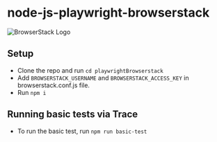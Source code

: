 # node-js-playwright-browserstack

![BrowserStack Logo](https://d98b8t1nnulk5.cloudfront.net/production/images/layout/logo-header.png?1469004780)

## Setup

* Clone the repo and run `cd playwrightBrowserstack`
* Add `BROWSERSTACK_USERNAME` and `BROWSERSTACK_ACCESS_KEY` in browserstack.conf.js file.
* Run `npm i`

## Running basic tests via Trace

- To run the basic test, run `npm run basic-test`

